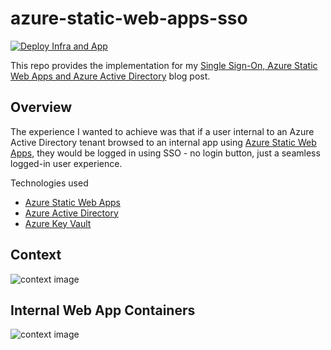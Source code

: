 # azure-static-web-apps-sso

[![Deploy Infra and App](https://github.com/rick-roche/azure-static-web-apps-sso/actions/workflows/deploy.yaml/badge.svg)](https://github.com/rick-roche/azure-static-web-apps-sso/actions/workflows/deploy.yaml)

This repo provides the implementation for my [Single Sign-On, Azure Static Web Apps and Azure Active Directory](https://www.rickroche.com/2022/03/single-sign-on-azure-static-web-apps-and-azure-active-directory/) blog post.

## Overview

The experience I wanted to achieve was that if a user internal to an Azure Active Directory tenant browsed to an internal app using [Azure Static Web Apps](https://azure.microsoft.com/en-us/services/app-service/static/), they would be logged in using SSO - no login button, just a seamless logged-in user experience.

Technologies used
* [Azure Static Web Apps](https://azure.microsoft.com/en-us/services/app-service/static/)
* [Azure Active Directory](https://azure.microsoft.com/en-us/services/active-directory/)
* [Azure Key Vault](https://azure.microsoft.com/en-us/services/key-vault/)

## Context

![context image](http://www.plantuml.com/plantuml/proxy?cache=no&src=https://raw.githubusercontent.com/rick-roche/azure-static-web-apps-sso/main/docs/diagrams/context.puml "Context")

## Internal Web App Containers

![context image](http://www.plantuml.com/plantuml/proxy?cache=no&src=https://raw.githubusercontent.com/rick-roche/azure-static-web-apps-sso/main/docs/diagrams/container-webapp.puml "Internal Web App")

